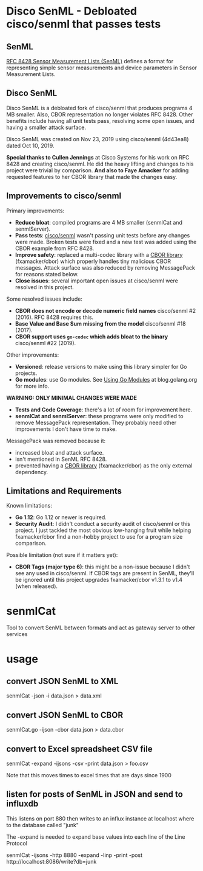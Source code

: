 # Disco SenML - Debloated cisco/senml that passes tests

## SenML
[RFC 8428 Sensor Measurement Lists (SenML)](https://tools.ietf.org/html/rfc8428) defines a format for representing simple sensor measurements and device parameters in Sensor Measurement Lists.  

## Disco SenML
Disco SenML is a debloated fork of cisco/senml that produces programs 4 MB smaller.  Also, CBOR representation no longer violates RFC 8428.  Other benefits include having all unit tests pass, resolving some open issues, and having a smaller attack surface.  

Disco SenML was created on Nov 23, 2019 using cisco/senml (4d43ea8) dated Oct 10, 2019.

__Special thanks to Cullen Jennings__ at Cisco Systems for his work on RFC 8428 and creating cisco/senml. He did the heavy lifting and changes to his project were trivial by comparison. __And also to Faye Amacker__ for adding requested features to her CBOR library that made the changes easy.

## Improvements to cisco/senml
Primary improvements:
* __Reduce bloat__: compiled programs are 4 MB smaller (senmlCat and senmlServer).
* __Pass tests__:  [cisco/senml](https://github.com/cisco/senml) wasn't passing unit tests before any changes were made. Broken tests were fixed and a new test was added using the CBOR example from RFC 8428.
* __Improve safety__:  replaced a multi-codec library with a [CBOR library](https://github.com/fxamacker/cbor) (fxamacker/cbor) which properly handles tiny malicious CBOR messages.  Attack surface was also reduced by removing MessagePack for reasons stated below.
* __Close issues__: several important open issues at cisco/senml were resolved in this project.

Some resolved issues include:
* __CBOR does not encode or decode numeric field names__ cisco/senml #2 (2016).  RFC 8428 requires this.
* __Base Value and Base Sum missing from the model__ cisco/senml #18 (2017).
* __CBOR support uses `go-codec` which adds bloat to the binary__ cisco/senml #22 (2019).

Other improvements:
* __Versioned__:  release versions to make using this library simpler for Go projects.
* __Go modules__: use Go modules. See [Using Go Modules](https://blog.golang.org/using-go-modules) at blog.golang.org for more info.

__WARNING: ONLY MINIMAL CHANGES WERE MADE__
* __Tests and Code Coverage__:  there's a lot of room for improvement here.
* __senmlCat and senmlServer__: these programs were only modified to remove MessagePack representation. They probably need other improvements I don't have time to make.

MessagePack was removed because it:
* increased bloat and attack surface.
* isn't mentioned in SenML RFC 8428.
* prevented having a [CBOR library](https://github.com/fxamacker/cbor) (fxamacker/cbor) as the only external dependency.

## Limitations and Requirements
Known limitations:
* __Go 1.12__: Go 1.12 or newer is required.
* __Security Audit__: I didn't conduct a security audit of cisco/senml or this project.  I just tackled the most obvious low-hanging fruit while helping fxamacker/cbor find a non-hobby project to use for a program size comparison.

Possible limitation (not sure if it matters yet):
* __CBOR Tags (major type 6)__:  this might be a non-issue because I didn't see any used in cisco/senml.  If CBOR tags are present in SenML, they'll be ignored until this project upgrades fxamacker/cbor v1.3.1 to v1.4 (when released).

# senmlCat
Tool to convert SenML between formats and act as gateway server to other services

# usage

## convert JSON SenML to XML 
senmlCat -json -i data.json > data.xml

## convert JSON SenML to CBOR
senmlCat.go -ijson -cbor data.json > data.cbor 

## convert to Excel spreadsheet CSV file
senmlCat -expand -ijsons -csv -print data.json > foo.csv

Note that this moves times to excel times that are days since 1900

## listen for posts of SenML in JSON and send to influxdb

This listens on port 880 then writes to an influx instance at localhost where to
the database called "junk"

The -expand is needed to expand base values into each line of the Line Protocol

senmlCat -ijsons -http 8880 -expand -linp -print -post http://localhost:8086/write?db=junk


